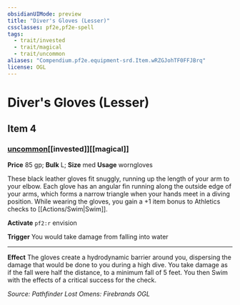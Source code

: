 ```yaml
---
obsidianUIMode: preview
title: "Diver's Gloves (Lesser)"
cssclasses: pf2e,pf2e-spell
tags:
  - trait/invested
  - trait/magical
  - trait/uncommon
aliases: "Compendium.pf2e.equipment-srd.Item.wRZGJohTF0FFJBrq"
license: OGL
---
```

# Diver's Gloves (Lesser)
## Item 4
### [uncommon](uncommon "Uncommon Rarity Trait")[[invested]][[magical]]


**Price** 85 gp; 
**Bulk** L; **Size** med
**Usage** worngloves

These black leather gloves fit snuggly, running up the length of your arm to your elbow. Each glove has an angular fin running along the outside edge of your arms, which forms a narrow triangle when your hands meet in a diving position. While wearing the gloves, you gain a +1 item bonus to Athletics checks to [[Actions/Swim|Swim]].

**Activate** `pf2:r` envision

**Trigger** You would take damage from falling into water

* * *

**Effect** The gloves create a hydrodynamic barrier around you, dispersing the damage that would be done to you during a high dive. You take damage as if the fall were half the distance, to a minimum fall of 5 feet. You then Swim with the effects of a critical success for the check.

*Source: Pathfinder Lost Omens: Firebrands*
*OGL*